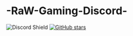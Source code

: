 # -RaW-Gaming-Discord-
![Discord Shield](https://discordapp.com/api/guilds/630183489915977756/widget.png?style=shield) [![GitHub stars](https://img.shields.io/github/stars/https://github.com/RaW-Gaming-Discord/-RaW-Gaming-Discord-.svg?style=social&label=Star&maxAge=2592000)](https://GitHub.com/Naereen/StrapDown.js/stargazers/)
